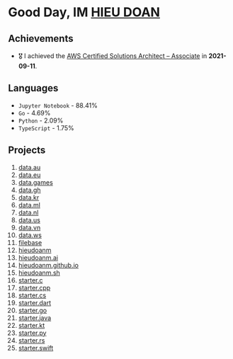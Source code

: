 # Good Day, IM [HIEU DOAN](https://hieudoanm.github.io)

## Achievements

- 🎖️ I achieved the [AWS Certified Solutions Architect – Associate](https://www.credly.com/badges/a427ccdc-fc44-4874-a422-21d772e0e4b3?source=linked_in_profile) in **2021-09-11**.

## Languages

- `Jupyter Notebook` - 88.41%
- `Go` - 4.69%
- `Python` - 2.09%
- `TypeScript` - 1.75%

## Projects

1. [data.au](https://github.com/hieudoanm/data.au)
2. [data.eu](https://github.com/hieudoanm/data.eu)
3. [data.games](https://github.com/hieudoanm/data.games)
4. [data.gh](https://github.com/hieudoanm/data.gh)
5. [data.kr](https://github.com/hieudoanm/data.kr)
6. [data.ml](https://github.com/hieudoanm/data.ml)
7. [data.nl](https://github.com/hieudoanm/data.nl)
8. [data.us](https://github.com/hieudoanm/data.us)
9. [data.vn](https://github.com/hieudoanm/data.vn)
10. [data.ws](https://github.com/hieudoanm/data.ws)
11. [filebase](https://github.com/hieudoanm/filebase)
12. [hieudoanm](https://github.com/hieudoanm/hieudoanm)
13. [hieudoanm.ai](https://github.com/hieudoanm/hieudoanm.ai)
14. [hieudoanm.github.io](https://github.com/hieudoanm/hieudoanm.github.io)
15. [hieudoanm.sh](https://github.com/hieudoanm/hieudoanm.sh)
16. [starter.c](https://github.com/hieudoanm/starter.c)
17. [starter.cpp](https://github.com/hieudoanm/starter.cpp)
18. [starter.cs](https://github.com/hieudoanm/starter.cs)
19. [starter.dart](https://github.com/hieudoanm/starter.dart)
20. [starter.go](https://github.com/hieudoanm/starter.go)
21. [starter.java](https://github.com/hieudoanm/starter.java)
22. [starter.kt](https://github.com/hieudoanm/starter.kt)
23. [starter.py](https://github.com/hieudoanm/starter.py)
24. [starter.rs](https://github.com/hieudoanm/starter.rs)
25. [starter.swift](https://github.com/hieudoanm/starter.swift)
